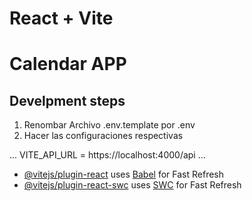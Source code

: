 # React + Vite

# Calendar APP

## Develpment steps

1. Renombar Archivo .env.template por .env
2. Hacer las configuraciones respectivas

...
VITE_API_URL = https://localhost:4000/api
...

- [@vitejs/plugin-react](https://github.com/vitejs/vite-plugin-react/blob/main/packages/plugin-react/README.md) uses [Babel](https://babeljs.io/) for Fast Refresh
- [@vitejs/plugin-react-swc](https://github.com/vitejs/vite-plugin-react-swc) uses [SWC](https://swc.rs/) for Fast Refresh
